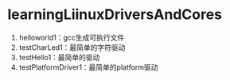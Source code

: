 # learningLiinuxDriversAndCores
1. helloworld1：gcc生成可执行文件
2. testCharLed1：最简单的字符驱动
3. testHello1：最简单的驱动
4. testPlatformDriver1：最简单的platform驱动